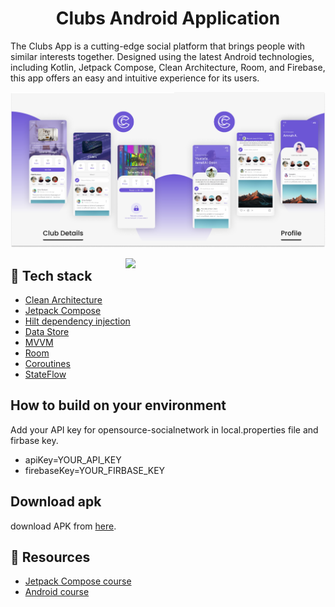 <h1 align="center">Clubs Android Application</h1>

The Clubs App is a cutting-edge social platform that brings people with similar interests together. Designed using the latest Android technologies, including Kotlin, Jetpack Compose, Clean Architecture, Room, and Firebase, this app offers an easy and intuitive experience for its users.

![Alt text](https://github.com/NadaFeteiha/Clubs/blob/master/screens/Frame%201.png?raw=true)

<img src="https://github.com/NadaFeteiha/Clubs/blob/master/screens/1674490052587.gif" align="right" width="320"/>


## :rocket: Tech stack
- [Clean Architecture](https://blog.cleancoder.com/uncle-bob/2012/08/13/the-clean-architecture.html)
- [Jetpack Compose](https://developer.android.com/jetpack/compose?gclid=CjwKCAiAzKqdBhAnEiwAePEjktk3ROIIxTqejhHWkDEwSaQqoE6GgrNHM8iYKw8xHx5SPPDu0oJ_DxoC8LYQAvD_BwE&gclsrc=aw.ds)
- [Hilt dependency injection](https://developer.android.com/training/dependency-injection/hilt-android)
- [Data Store](https://developer.android.com/jetpack/androidx/releases/datastore)
- [MVVM](https://en.wikipedia.org/wiki/Model%E2%80%93view%E2%80%93viewmodel)
- [Room](https://developer.android.com/jetpack/androidx/releases/room)
- [Coroutines](https://developer.android.com/kotlin/coroutines)
- [StateFlow](https://developer.android.com/kotlin/flow/stateflow-and-sharedflow)

## How to build on your environment
Add your API key for opensource-socialnetwork in local.properties file and firbase key.
- apiKey=YOUR_API_KEY
- firebaseKey=YOUR_FIRBASE_KEY

## Download apk
download APK from [here](https://github.com/NadaFeteiha/Clubs/releases/tag/v1.0.0).

## :notebook: Resources 
- [Jetpack Compose course](https://www.youtube.com/playlist?list=PLEPx7DrqAqKC0PExagiPH64tzH6cAd5Rc)
- [Android course](https://www.youtube.com/playlist?list=PLEPx7DrqAqKBl8IqD6mOCIXuyQqV-8mku)
